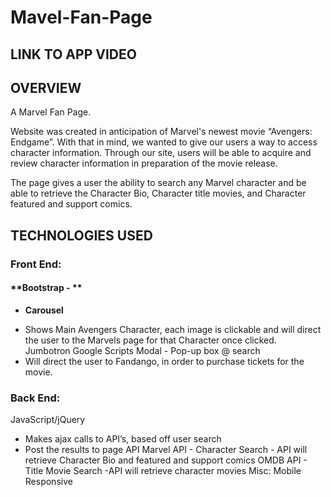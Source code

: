 # Mavel-Fan-Page

## **LINK TO APP VIDEO**

## **OVERVIEW**

A Marvel Fan Page.

Website was created in anticipation of Marvel's newest movie “Avengers: Endgame”.
With that in mind, we wanted to give our users a way to access character information. 
Through our site, users will be able to acquire and review character information in preparation of the movie release.

The page gives a user the ability to search any Marvel character and be able to retrieve the Character Bio, Character title movies, and Character featured and support comics. 


## **TECHNOLOGIES USED**

### **Front End:**
#### **Bootstrap - **
* **Carousel**
- Shows Main Avengers Character, each image is clickable and will direct the user to the Marvels page for that Character once clicked.  
Jumbotron 
Google Scripts
Modal - 
Pop-up box @ search
- Will direct the user to Fandango, in order to purchase tickets for  the movie. 
### **Back End:**
JavaScript/jQuery
- Makes ajax calls to API’s, based off user search 
- Post the results to page 
API
Marvel API -  Character Search
			- API will retrieve Character Bio and featured and support comics
OMDB API - Title Movie Search
    			-API will retrieve character  movies 
Misc:
Mobile Responsive

